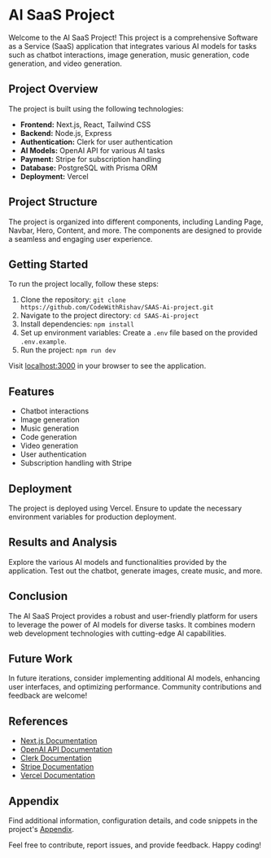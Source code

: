 # AI SaaS Project

Welcome to the AI SaaS Project! This project is a comprehensive Software as a Service (SaaS) application that integrates various AI models for tasks such as chatbot interactions, image generation, music generation, code generation, and video generation.

## Project Overview

The project is built using the following technologies:

- **Frontend:** Next.js, React, Tailwind CSS
- **Backend:** Node.js, Express
- **Authentication:** Clerk for user authentication
- **AI Models:** OpenAI API for various AI tasks
- **Payment:** Stripe for subscription handling
- **Database:** PostgreSQL with Prisma ORM
- **Deployment:** Vercel

## Project Structure

The project is organized into different components, including Landing Page, Navbar, Hero, Content, and more. The components are designed to provide a seamless and engaging user experience.

## Getting Started

To run the project locally, follow these steps:

1. Clone the repository: `git clone https://github.com/CodeWithRishav/SAAS-Ai-project.git`
2. Navigate to the project directory: `cd SAAS-Ai-project`
3. Install dependencies: `npm install`
4. Set up environment variables: Create a `.env` file based on the provided `.env.example`.
5. Run the project: `npm run dev`

Visit [localhost:3000](http://localhost:3000) in your browser to see the application.


## Features

- Chatbot interactions
- Image generation
- Music generation
- Code generation
- Video generation
- User authentication
- Subscription handling with Stripe

## Deployment

The project is deployed using Vercel. Ensure to update the necessary environment variables for production deployment.

## Results and Analysis

Explore the various AI models and functionalities provided by the application. Test out the chatbot, generate images, create music, and more.

## Conclusion

The AI SaaS Project provides a robust and user-friendly platform for users to leverage the power of AI models for diverse tasks. It combines modern web development technologies with cutting-edge AI capabilities.

## Future Work

In future iterations, consider implementing additional AI models, enhancing user interfaces, and optimizing performance. Community contributions and feedback are welcome!

## References

- [Next.js Documentation](https://nextjs.org/docs)
- [OpenAI API Documentation](https://beta.openai.com/docs/)
- [Clerk Documentation](https://docs.clerk.dev/)
- [Stripe Documentation](https://stripe.com/docs)
- [Vercel Documentation](https://vercel.com/docs)

## Appendix

Find additional information, configuration details, and code snippets in the project's [Appendix](/docs/appendix.md).

Feel free to contribute, report issues, and provide feedback. Happy coding!
